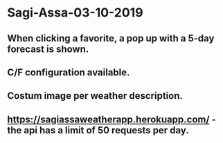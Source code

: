 # Sagi-Assa-03-10-2019
## When clicking a favorite, a pop up with a 5-day forecast is shown.
## C/F configuration available.
## Costum image per weather description.
## https://sagiassaweatherapp.herokuapp.com/ - the api has a limit of 50 requests per day.

